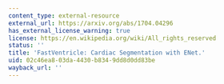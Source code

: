 ```yaml
---
content_type: external-resource
external_url: https://arxiv.org/abs/1704.04296
has_external_license_warning: true
license: https://en.wikipedia.org/wiki/All_rights_reserved
status: ''
title: 'FastVentricle: Cardiac Segmentation with ENet.'
uid: 02c46ea8-03da-4430-b834-9dd8d0dd83be
wayback_url: ''
---
```

